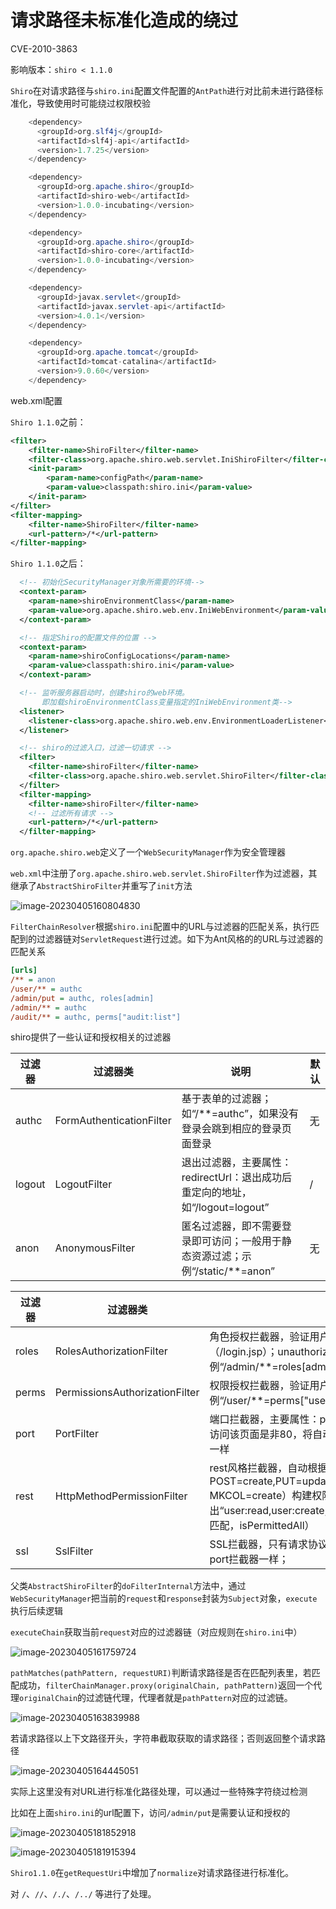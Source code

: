 # 请求路径未标准化造成的绕过

CVE-2010-3863

影响版本：`shiro < 1.1.0`

`Shiro`在对请求路径与`shiro.ini`配置文件配置的`AntPath`进行对比前未进行路径标准化，导致使用时可能绕过权限校验

```java
	<dependency>
      <groupId>org.slf4j</groupId>
      <artifactId>slf4j-api</artifactId>
      <version>1.7.25</version>
    </dependency>

    <dependency>
      <groupId>org.apache.shiro</groupId>
      <artifactId>shiro-web</artifactId>
      <version>1.0.0-incubating</version>
    </dependency>

    <dependency>
      <groupId>org.apache.shiro</groupId>
      <artifactId>shiro-core</artifactId>
      <version>1.0.0-incubating</version>
    </dependency>

    <dependency>
      <groupId>javax.servlet</groupId>
      <artifactId>javax.servlet-api</artifactId>
      <version>4.0.1</version>
    </dependency>

    <dependency>
      <groupId>org.apache.tomcat</groupId>
      <artifactId>tomcat-catalina</artifactId>
      <version>9.0.60</version>
    </dependency>
```

web.xml配置

`Shiro 1.1.0`之前：

```xml
<filter>
    <filter-name>ShiroFilter</filter-name>
    <filter-class>org.apache.shiro.web.servlet.IniShiroFilter</filter-class>
    <init-param>
        <param-name>configPath</param-name>
        <param-value>classpath:shiro.ini</param-value>
    </init-param>
</filter>
<filter-mapping>
    <filter-name>ShiroFilter</filter-name>
    <url-pattern>/*</url-pattern>
</filter-mapping>
```

`Shiro 1.1.0`之后：

```xml
  <!-- 初始化SecurityManager对象所需要的环境-->
  <context-param>
    <param-name>shiroEnvironmentClass</param-name>
    <param-value>org.apache.shiro.web.env.IniWebEnvironment</param-value>
  </context-param>

  <!-- 指定Shiro的配置文件的位置 -->
  <context-param>
    <param-name>shiroConfigLocations</param-name>
    <param-value>classpath:shiro.ini</param-value>
  </context-param>

  <!-- 监听服务器启动时，创建shiro的web环境。
       即加载shiroEnvironmentClass变量指定的IniWebEnvironment类-->
  <listener>
    <listener-class>org.apache.shiro.web.env.EnvironmentLoaderListener</listener-class>
  </listener>

  <!-- shiro的过滤入口，过滤一切请求 -->
  <filter>
    <filter-name>shiroFilter</filter-name>
    <filter-class>org.apache.shiro.web.servlet.ShiroFilter</filter-class>
  </filter>
  <filter-mapping>
    <filter-name>shiroFilter</filter-name>
    <!-- 过滤所有请求 -->
    <url-pattern>/*</url-pattern>
  </filter-mapping>
```

`org.apache.shiro.web`定义了一个`WebSecurityManager`作为安全管理器

`web.xml`中注册了`org.apache.shiro.web.servlet.ShiroFilter`作为过滤器，其继承了`AbstractShiroFilter`并重写了`init`方法

![image-20230405160804830](../.gitbook/assets/image-20230405160804830.png)

`FilterChainResolver`根据`shiro.ini`配置中的URL与过滤器的匹配关系，执行匹配到的过滤器链对`ServletRequest`进行过滤。如下为Ant风格的的URL与过滤器的匹配关系

```ini
[urls]
/** = anon
/user/** = authc
/admin/put = authc, roles[admin]
/admin/** = authc
/audit/** = authc, perms["audit:list"]
```

shiro提供了一些认证和授权相关的过滤器

| 过滤器 | 过滤器类                 | 说明                                                         | 默认 |
| ------ | ------------------------ | ------------------------------------------------------------ | ---- |
| authc  | FormAuthenticationFilter | 基于表单的过滤器；如“/**=authc”，如果没有登录会跳到相应的登录页面登录 | 无   |
| logout | LogoutFilter             | 退出过滤器，主要属性：redirectUrl：退出成功后重定向的地址，如“/logout=logout” | /    |
| anon   | AnonymousFilter          | 匿名过滤器，即不需要登录即可访问；一般用于静态资源过滤；示例“/static/**=anon” | 无   |

| 过滤器 | 过滤器类                       | 说明                                                         | 默认 |
| ------ | ------------------------------ | ------------------------------------------------------------ | ---- |
| roles  | RolesAuthorizationFilter       | 角色授权拦截器，验证用户是否拥有所有角色；主要属性： loginUrl：登录页面地址（/login.jsp）；unauthorizedUrl：未授权后重定向的地址；示例“/admin/**=roles[admin]” | 无   |
| perms  | PermissionsAuthorizationFilter | 权限授权拦截器，验证用户是否拥有所有权限；属性和roles一样；示例“/user/**=perms["user:create"]” | 无   |
| port   | PortFilter                     | 端口拦截器，主要属性：port（80）：可以通过的端口；示例“/test= port[80]”，如果用户访问该页面是非80，将自动将请求端口改为80并重定向到该80端口，其他路径/参数等都一样 | 无   |
| rest   | HttpMethodPermissionFilter     | rest风格拦截器，自动根据请求方法构建权限字符串（GET=read, POST=create,PUT=update,DELETE=delete,HEAD=read,TRACE=read,OPTIONS=read, MKCOL=create）构建权限字符串；示例“/users=rest[user]”，会自动拼出“user:read,user:create,user:update,user:delete”权限字符串进行权限匹配（所有都得匹配，isPermittedAll） | 无   |
| ssl    | SslFilter                      | SSL拦截器，只有请求协议是https才能通过；否则自动跳转会https端口（443）；其他和port拦截器一样； | 无   |

父类`AbstractShiroFilter`的`doFilterInternal`方法中，通过`WebSecurityManager`把当前的`request`和`response`封装为`Subject`对象，`execute`执行后续逻辑

`executeChain`获取当前`request`对应的过滤器链（对应规则在`shiro.ini`中）

![image-20230405161759724](../.gitbook/assets/image-20230405161759724.png)

`pathMatches(pathPattern, requestURI)`判断请求路径是否在匹配列表里，若匹配成功，`filterChainManager.proxy(originalChain, pathPattern)`返回一个代理`originalChain`的过滤链代理，代理者就是`pathPattern`对应的过滤链。

![image-20230405163839988](../.gitbook/assets/image-20230405163839988.png)

若请求路径以上下文路径开头，字符串截取获取的请求路径；否则返回整个请求路径

![image-20230405164445051](../.gitbook/assets/image-20230405164445051.png)

实际上这里没有对URL进行标准化路径处理，可以通过一些特殊字符绕过检测

比如在上面`shiro.ini`的url配置下，访问`/admin/put`是需要认证和授权的

![image-20230405181852918](../.gitbook/assets/image-20230405181852918.png)

![image-20230405181915394](../.gitbook/assets/image-20230405181915394.png)

`Shiro1.1.0`在`getRequestUri`中增加了`normalize`对请求路径进行标准化。

对 `/`、`//`、`/./`、`/../` 等进行了处理。
